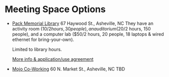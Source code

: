 # Meeting Space Options

* [Pack Memorial Library](http://www.buncombecounty.org/governing/depts/library/locations_pack.aspx) 67 Haywood St., Asheville, NC
  They have an activity room ($10/2 hours, 30 people), an auditorium ($20/2 hours, 150 people), and a computer lab ($50/2 hours, 20 people, 18 laptops & wired ethernet for bring-your-own).

  Limited to library hours.

  [More info & application/use agreement](./PackMemorialLibraryMeetingRooms.pdf)

* [Mojo Co-Working](http://www.mojocoworking.com/en) 60 N. Market St., Asheville, NC
  TBD
